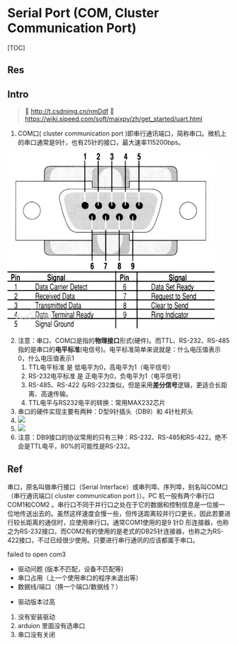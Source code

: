 # Serial Port (COM, Cluster Communication Port)

[TOC]



## Res


## Intro
> 🔗 http://t.csdnimg.cn/nmDdf
> 🔗 https://wiki.sipeed.com/soft/maixpy/zh/get_started/uart.html

1. COM口( cluster communication port )即串行通讯端口，简称串口。微机上的串口通常是9针，也有25针的接口，最大速率115200bps。

![](../../../../../../../../../Assets/Pics/Pasted%20image%2020240309155513.png)

2. 注意：串口、COM口是指的**物理接口**形式(硬件)。而TTL、RS-232、RS-485指的是串口的**电平标准**(电信号)。电平标准简单来说就是：什么电压值表示0，什么电压值表示1
	1. TTL电平标准 是 低电平为0，高电平为1（电平信号）
	2. RS-232电平标准 是 正电平为0，负电平为1（电平信号）
	3. RS-485、RS-422 与RS-232类似，但是采用**差分信号**逻辑，更适合长距离、高速传输。
	4. TTL电平与RS232电平的转换：常用MAX232芯片
3. 串口的硬件实现主要有两种：D型9针插头（DB9）和 4针杜邦头
4. ![](https://img-blog.csdnimg.cn/8aa5cf53484346348b2448760f254e6e.png) 
5. ![](https://img-blog.csdnimg.cn/a3fd80689ed940c6a1703ed38123c5e3.png?x-oss-process=image/watermark,type_d3F5LXplbmhlaQ,shadow_50,text_Q1NETiBA6LWW56WeIHwg5bWM5YWl5byP,size_11,color_FFFFFF,t_70,g_se,x_16)
6. 注意：DB9接口的协议常用的只有三种：RS-232、RS-485和RS-422。绝不会是TTL电平，80%的可能性是RS-232。



## Ref
[通俗易懂：usb和串口的区别 | CSDN]: http://t.csdnimg.cn/nmDdf

[串口是什么 | CSDN]: http://t.csdnimg.cn/dpR1B

串口，原名叫做串行接口（Serial Interface）或串列埠、序列埠，别名叫COM口（串行通讯端口( cluster communication port )）。PC 机一般有两个串行口COM1和COM2 。串行口不同于并行口之处在于它的数据和控制信息是一位接一位地传送出去的。虽然这样速度会慢一些，但传送距离较并行口更长，因此若要进行较长距离的通信时，应使用串行口。通常COM1使用的是9 针D 形连接器，也称之为RS-232接口，而COM2有的使用的是老式的DB25针连接器，也称之为RS-422接口，不过已经很少使用。只要进行串行通讯的应该都属于串口。

failed to open com3


[求大佬，为什么会串口打开失败？ - 电子菌的回答 - 知乎]: https://www.zhihu.com/question/453589364/answer/1831763296
- 驱动问题 (版本不匹配，设备不匹配等)
- 串口占用（上一个使用串口的程序未退出等）
- 数据线/端口（换一个端口/数据线？）

[串口COM线转USB的console线无法更新驱动]: https://blog.csdn.net/qq_43784251/article/details/117096053

[win10如何解决插入串口线出现“ 非旺玖原装的PL2303,请联系您的供货商”问题]: https://blog.csdn.net/YangSong666/article/details/122957269
- 驱动版本过高

[使用Arduino报错：error: Failed to open COM3 error: espcomm_open failed]: https://blog.csdn.net/weixin_45798723/article/details/111758996
1. 没有安装驱动
2. arduion 里面没有选串口
3. 串口没有关闭
